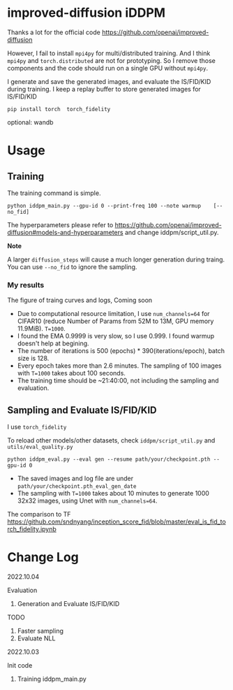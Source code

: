 # improved-diffusion iDDPM

Thanks a lot for the official code https://github.com/openai/improved-diffusion

However, I fail to install `mpi4py` for multi/distributed training. And I think `mpi4py` and `torch.distributed` are not for prototyping. So I remove those components and the code should run on a single GPU without `mpi4py`.

I generate and save the generated images, and evaluate the IS/FID/KID during training. I keep a replay buffer to store generated images for IS/FID/KID


```
pip install torch  torch_fidelity
```

optional: wandb

# Usage

## Training

The training command is simple.

```
python iddpm_main.py --gpu-id 0 --print-freq 100 --note warmup    [--no_fid]
```

The hyperparameters please refer to https://github.com/openai/improved-diffusion#models-and-hyperparameters 
and change iddpm/script_util.py. 

**Note** 

A larger `diffusion_steps` will cause a much longer generation during traing.  You can use `--no_fid` to ignore the sampling.


### My results

The figure of traing curves and logs, Coming soon

- Due to computational resource limitation, I use `num_channels=64` for CIFAR10 (reduce Number of Params from 52M to 13M, GPU memory 11.9MiB). `T=1000`.
- I found the EMA 0.9999 is very slow, so I use 0.999.  I found warmup doesn't help at begining.
- The number of iterations is 500 (epochs) * 390(iterations/epoch), batch size is 128. 
- Every epoch takes more than 2.6 minutes. The sampling of 100 images with `T=1000` takes about 100 seconds.
- The training time should be ~21:40:00, not including the sampling and evaluation.




## Sampling and Evaluate IS/FID/KID

I use ```torch_fidelity``` 

To reload other models/other datasets, check `iddpm/script_util.py` and `utils/eval_quality.py`

```
python iddpm_eval.py --eval gen --resume path/your/checkpoint.pth --gpu-id 0
```

- The saved images and log file are under `path/your/checkpoint.pth_eval_gen_date`
- The sampling with `T=1000` takes about 10 minutes to generate 1000 32x32 images, using Unet with `num_channels=64`. 

The comparison to TF https://github.com/sndnyang/inception_score_fid/blob/master/eval_is_fid_torch_fidelity.ipynb 

# Change Log


2022.10.04

Evaluation

1. Generation and Evaluate IS/FID/KID

TODO

1. Faster sampling
2. Evaluate NLL

2022.10.03

Init code

1. Training  iddpm_main.py